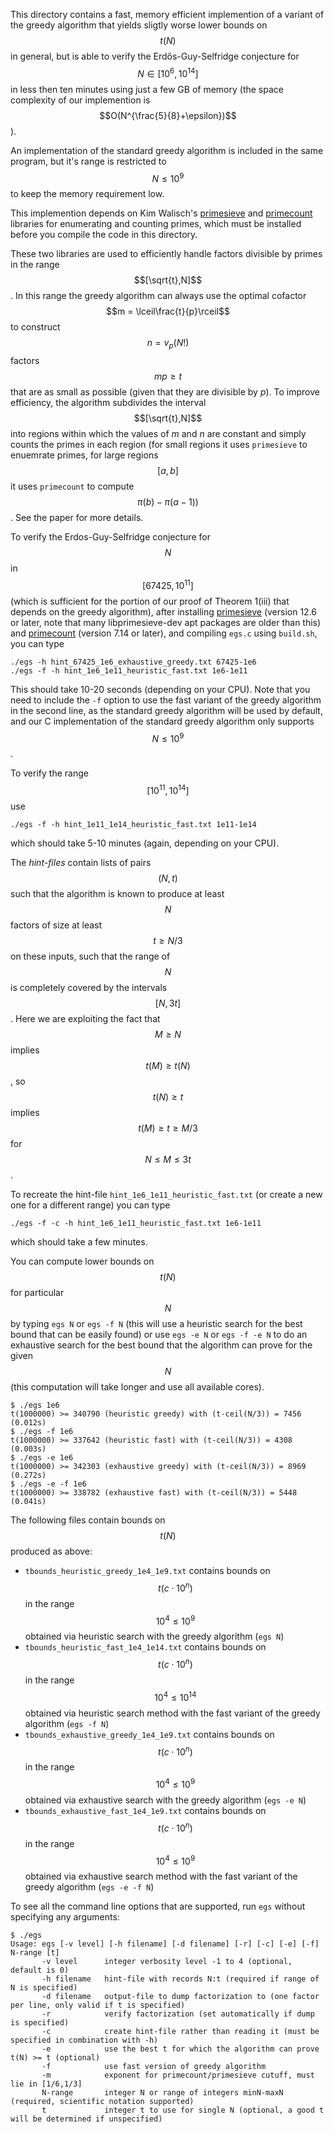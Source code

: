 This directory contains a fast, memory efficient implemention of a variant of the greedy algorithm that yields sligtly worse lower bounds on $$t(N)$$ in general, but is able to verify the Erdős-Guy-Selfridge conjecture for $$N \in [10^6,10^{14}]$$ in less then ten minutes using just a few GB of memory (the space complexity of our implemention is $$O(N^{\frac{5}{8}+\epsilon})$$).

An implementation of the standard greedy algorithm is included in the same program, but it's range is restricted to $$N\le 10^9$$ to keep the memory requirement low.

This implemention depends on Kim Walisch's [primesieve](https://github.com/kimwalisch/primesieve) and [primecount](https://github.com/kimwalisch/primecount) libraries for enumerating and counting primes, which must be installed before you compile the code in this directory.

These two libraries are used to efficiently handle factors divisible by primes in the range $$[\sqrt{t},N]$$. In this range the greedy algorithm can always use the optimal cofactor $$m = \lceil\frac{t}{p}\rceil$$ to construct $$n = v_p(N!)$$ factors $$mp \ge t$$ that are as small as possible (given that they are divisible by $p$).  To improve efficiency, the algorithm subdivides the interval $$[\sqrt{t},N]$$ into regions within which the values of $m$ and $n$ are constant and simply counts the primes in each region (for small regions it uses `primesieve` to enuemrate primes, for large regions $$[a,b]$$ it uses `primecount` to compute $$\pi(b)-\pi(a-1))$$.  See the paper for more details.

To verify the Erdos-Guy-Selfridge conjecture for $$N$$ in $$[67425,10^{11}]$$ (which is sufficient for the portion of our proof of Theorem 1(iii) that depends on the greedy algorithm), after installing [primesieve](https://github.com/kimwalisch/primesieve) (version 12.6 or later, note that many libprimesieve-dev apt packages are older than this) and [primecount](https://github.com/kimwalisch/primecount) (version 7.14 or later), and compiling `egs.c` using `build.sh`, you can type
```
./egs -h hint_67425_1e6_exhaustive_greedy.txt 67425-1e6
./egs -f -h hint_1e6_1e11_heuristic_fast.txt 1e6-1e11
```
This should take 10-20 seconds (depending on your CPU). Note that you need to include the `-f` option to use the fast variant of the greedy algorithm in the second line, as the standard greedy algorithm will be used by default, and our C implementation of the standard greedy algorithm only supports $$N\le 10^9$$.

To verify the range $$[10^{11},10^{14}]$$ use
```
./egs -f -h hint_1e11_1e14_heuristic_fast.txt 1e11-1e14
```
which should take 5-10 minutes (again, depending on your CPU).

The *hint-files* contain lists of pairs $$(N,t)$$ such that the algorithm is known to produce at least $$N$$ factors of size at least $$t \ge N/3$$ on these inputs, such that the range of $$N$$ is completely covered by the intervals $$[N,3t]$$. Here we are exploiting the fact that $$M\ge N$$ implies $$t(M) \ge t(N)$$, so $$t(N)\ge t$$ implies $$t(M)\ge t \ge M/3$$ for $$N\le M\le 3t$$.

To recreate the hint-file `hint_1e6_1e11_heuristic_fast.txt` (or create a new one for a different range) you can type
```
./egs -f -c -h hint_1e6_1e11_heuristic_fast.txt 1e6-1e11
```
which should take a few minutes.

You can compute lower bounds on $$t(N)$$ for particular $$N$$ by typing `egs N` or `egs -f N` (this will use a heuristic search for the best bound that can be easily found)  or use `egs -e N` or `egs -f -e N` to do an exhaustive search for the best bound that the algorithm can prove for the given $$N$$ (this computation will take longer and use all available cores).

```
$ ./egs 1e6
t(1000000) >= 340790 (heuristic greedy) with (t-ceil(N/3)) = 7456 (0.012s)
$ ./egs -f 1e6
t(1000000) >= 337642 (heuristic fast) with (t-ceil(N/3)) = 4308 (0.003s)
$ ./egs -e 1e6
t(1000000) >= 342303 (exhaustive greedy) with (t-ceil(N/3)) = 8969 (0.272s)
$ ./egs -e -f 1e6
t(1000000) >= 338782 (exhaustive fast) with (t-ceil(N/3)) = 5448 (0.041s)

```

The following files contain bounds on $$t(N)$$ produced as above:
- `tbounds_heuristic_greedy_1e4_1e9.txt` contains bounds on $$t(c\cdot 10^n)$$ in the range $$10^4\le 10^9$$ obtained via heuristic search with the greedy algorithm (`egs N`)
- `tbounds_heuristic_fast_1e4_1e14.txt` contains bounds on $$t(c\cdot 10^n)$$ in the range $$10^4\le 10^{14}$$ obtained via heuristic search method with the fast variant of the greedy algorithm (`egs -f N`)
- `tbounds_exhaustive_greedy_1e4_1e9.txt` contains bounds on $$t(c\cdot 10^n)$$ in the range $$10^4\le 10^9$$ obtained via exhaustive search with the greedy algorithm (`egs -e N`)
- `tbounds_exhaustive_fast_1e4_1e9.txt` contains bounds on $$t(c\cdot 10^n)$$ in the range $$10^4\le 10^9$$ obtained via exhaustive search method with the fast variant of the greedy algorithm (`egs -e -f N`)

To see all the command line options that are supported, run `egs` without specifying any arguments:
```
$ ./egs
Usage: egs [-v level] [-h filename] [-d filename] [-r] [-c] [-e] [-f] N-range [t]
       -v level      integer verbosity level -1 to 4 (optional, default is 0)
       -h filename   hint-file with records N:t (required if range of N is specified)
       -d filename   output-file to dump factorization to (one factor per line, only valid if t is specified)
       -r            verify factorization (set automatically if dump is specified)
       -c            create hint-file rather than reading it (must be specified in combination with -h)
       -e            use the best t for which the algorithm can prove t(N) >= t (optional)
       -f            use fast version of greedy algorithm
       -m            exponent for primecount/primesieve cutuff, must lie in [1/6,1/3]
       N-range       integer N or range of integers minN-maxN (required, scientific notation supported)
       t             integer t to use for single N (optional, a good t will be determined if unspecified)
```
